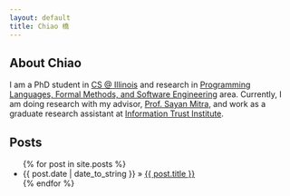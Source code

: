 ```yaml
---
layout: default
title: Chiao 橋
---
```


## About Chiao

I am a PhD student in [CS @ Illinois] and research in
[Programming Languages, Formal Methods, and Software Engineering][PL/FM/SE]
area.
Currently, I am doing research with my advisor, [Prof. Sayan Mitra][mitras],
and work as a graduate research assistant at [Information Trust Institute][ITI].

[CS @ Illinois]: https://cs.illinois.edu/
[PL/FM/SE]: https://cs.illinois.edu/research/programming-languages-formal-methods-and-software-engineering
[mitras]: http://mitras.ece.illinois.edu/
[ITI]: https://iti.illinois.edu/

## Posts

<ul class="posts">
  {% for post in site.posts %}
    <li><span>{{ post.date | date_to_string }}</span> &raquo; <a href="{{ BASE_PATH }}{{ post.url }}">{{ post.title }}</a></li>
  {% endfor %}
</ul>

